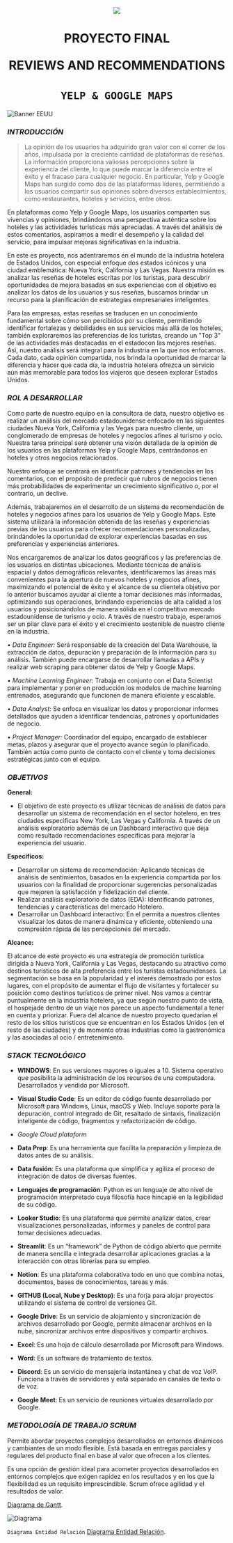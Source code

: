 <p align='center'>
<img src ="https://d31uz8lwfmyn8g.cloudfront.net/Assets/logo-henry-white-lg.png">
<p>

<h1 align='center'>
 <b>PROYECTO FINAL</b>

 REVIEWS AND RECOMMENDATIONS</h1>
</h1>

# <h1 align="center">**`YELP & GOOGLE MAPS`**</h1>
![Banner EEUU](https://github.com/Rominagarcia/finalproject/assets/96449858/73e66962-bae5-4552-86ef-044eb491dbf9)


### *INTRODUCCIÓN*

> La opinión de los usuarios ha adquirido gran valor con el correr de los años, impulsada por la creciente cantidad de plataformas de reseñas. La información proporciona valiosas percepciones sobre la experiencia del cliente, lo que puede marcar la diferencia entre el éxito y el fracaso para cualquier negocio. En particular, Yelp y Google Maps han surgido como dos de las plataformas líderes, permitiendo a los usuarios compartir sus opiniones sobre diversos establecimientos, como restaurantes, hoteles y servicios, entre otros.

En plataformas como Yelp y Google Maps, los usuarios comparten sus vivencias y opiniones, brindándonos una perspectiva auténtica sobre los hoteles y las actividades turísticas más apreciadas. A través del análisis de estos comentarios, aspiramos a medir el desempeño y la calidad del servicio, para impulsar mejoras significativas en la industria.

En este es proyecto, nos adentraremos en el mundo de la industria hotelera de Estados Unidos, con especial enfoque dos estados icónicos y una ciudad emblemática: Nueva York, California y Las Vegas. Nuestra misión es analizar las reseñas de hoteles escritas por los turistas, para descubrir oportunidades de mejora basadas en sus experiencias con el objetivo es analizar los datos de los usuarios y sus reseñas, buscamos brindar un recurso para la planificación de estrategias empresariales inteligentes.

Para las empresas, estas reseñas se traducen en un conocimiento fundamental sobre cómo son percibidos por su cliente, permitiendo identificar fortalezas y debilidades en sus servicios más allá de los hoteles, también exploraremos las preferencias de los turistas, creando un "Top 3" de las actividades más destacadas en el estadocon las mejores reseñas. Así, nuestro análisis será integral para la industria en la que nos enfocamos.
Cada dato, cada opinión compartida, nos brinda la oportunidad de marcar la diferencia y hacer que cada día, la industria hotelera ofrezca un servicio aún más memorable para todos los viajeros que deseen explorar Estados Unidos.

### *ROL A DESARROLLAR*

Como parte de nuestro equipo en la consultora de data, nuestro objetivo es realizar un análisis  del mercado estadounidense enfocado en las siguientes ciudades Nueva York, California y las Vegas para nuestro cliente, un conglomerado de empresas de hoteles  y negocios afines al turismo y ocio. Nuestra tarea principal será obtener una visión detallada de la opinión de los usuarios en las plataformas Yelp y Google Maps, centrándonos en hoteles y otros negocios relacionados.

Nuestro enfoque se centrará en identificar patrones y tendencias en los comentarios, con el propósito de predecir qué rubros de negocios tienen más probabilidades de experimentar un crecimiento significativo o, por el contrario, un declive.

Además, trabajaremos en el desarrollo de un sistema de recomendación de hoteles y negocios afines para los usuarios de Yelp y Google Maps. Este sistema utilizará la información obtenida de las reseñas y experiencias previas de los usuarios para ofrecer recomendaciones personalizadas, brindándoles la oportunidad de explorar experiencias basadas en sus preferencias y experiencias anteriores.

Nos encargaremos de analizar los datos geográficos y las preferencias de los usuarios en distintas ubicaciones. Mediante técnicas de análisis espacial y datos demográficos relevantes, identificaremos las áreas más convenientes para la apertura de nuevos hoteles  y negocios afines, maximizando el potencial de éxito y el alcance de su clientela objetivo por lo anterior buscamos ayudar al cliente a tomar decisiones más informadas, optimizando sus operaciones, brindando experiencias de alta calidad a los usuarios y posicionándolos de manera sólida en el competitivo mercado estadounidense de turismo y ocio. A través de nuestro trabajo, esperamos ser un pilar clave para el éxito y el crecimiento sostenible de nuestro cliente en la industria.

•	*Data Engineer:* Será responsable de la creación del Data Warehouse, la extracción de datos, depuración y preparación de la información para su análisis. También puede encargarse de desarrollar llamadas a APIs y realizar web scraping para obtener datos de Yelp y Google Maps.

•	*Machine Learning Engineer:* Trabaja en conjunto con el Data Scientist para implementar y poner en producción los modelos de machine learning entrenados, asegurando que funcionen de manera eficiente y escalable.

•	*Data Analyst:* Se enfoca en visualizar los datos y proporcionar informes detallados que ayuden a identificar tendencias, patrones y oportunidades de negocio.

•	*Project Manager:* Coordinador del equipo, encargado de establecer metas, plazos y asegurar que el proyecto avance según lo planificado. También actúa como punto de contacto con el cliente y toma decisiones estratégicas junto con el equipo.

### *OBJETIVOS*

**General:**

- El objetivo de este proyecto es utilizar técnicas de análisis de datos para desarrollar un sistema de recomendación en el sector hotelero, en tres ciudades especificas New York, Las Vegas y California. A través de un análisis exploratorio además  de un Dashboard interactivo que deja como resultado recomendaciones específicas para mejorar la experiencia del usuario.

**Específicos:**

- Desarrollar un sistema de recomendación: Aplicando técnicas de análisis de sentimientos, basados en la experiencia compartida por los usuarios con la finalidad de proporcionar sugerencias personalizadas que mejoren la satisfacción y  fidelización del cliente.
- Realizar análisis exploratorio de datos (EDA): Identificando patrones, tendencias y características del mercado Hotelero.
- Desarrollar un Dashboard interactivo: En el  permita a nuestros clientes visualizar los datos de manera dinámica y eficiente, obteniendo una compresión rápida de las percepciones del mercado.

**Alcance:**

El alcance de este proyecto es una estrategia de promoción turística dirigida a Nueva York, California y Las Vegas, destacando su atractivo como destinos turísticos de alta preferencia entre los turistas estadounidenses. La segmentación se basa en la popularidad y el interés demostrado por estos lugares, con el propósito de aumentar el flujo de visitantes y fortalecer su posición como destinos turísticos de primer nivel. 
Nos vamos a centrar puntualmente en la industria hotelera, ya que según nuestro punto de vista, el hospejade dentro de un viaje nos parece un aspecto fundamental a tener en cuenta y priorizar. 
Fuera del alcance de nuestro proyecto quedarian el resto de los sitios turisticos que se encuentran en los Estados Unidos (en el resto de las ciudades) y de momento otras industrias como la gastronómica y las asociadas al ocio / entretenimiento. 

### *STACK TECNOLÓGICO*

- **WINDOWS**: En sus versiones mayores o iguales a 10. Sistema operativo que posibilita la administración de los recursos de una computadora. Desarrollados y vendido por Microsoft.

- **Visual Studio Code**: Es un editor de código fuente desarrollado por Microsoft para Windows, Linux, macOS y Web. Incluye soporte para la depuración, control integrado de Git, resaltado de sintaxis, finalización inteligente de código, fragmentos y refactorización de código.

- *Google Cloud plataform*
- **Data Prep**: Es una herramienta que facilita la preparación y limpieza de datos antes de su análisis.
- **Data fusión**: Es una plataforma que simplifica y agiliza el proceso de integración de datos de diversas fuentes. 

- **Lenguajes de programación**: Python es un lenguaje de alto nivel de programación interpretado cuya filosofía hace hincapié en la legibilidad de su código.

- **Looker Studio**: Es una plataforma que permite analizar datos, crear visualizaciones personalizadas, informes y paneles de control para tomar decisiones adecuadas.

- **Streamlit**: Es un “framework” de Python de código abierto que permite de manera sencilla e integrada desarrollar aplicaciones gracias a la interacción con otras librerías para su empleo.

- **Notion**: Es una plataforma colaborativa todo en uno que combina notas, documentos, bases de conocimientos, tareas y más.

- **GITHUB (Local, Nube y Desktop)**: Es una forja para alojar proyectos utilizando el sistema de control de versiones Git.

- **Google Drive**: Es un servicio de alojamiento y sincronización de archivos desarrollado por Google, permite almacenar archivos en la nube, sincronizar archivos entre dispositivos y compartir archivos.

- **Excel**: Es una hoja de cálculo desarrollada por Microsoft para Windows.

- **Word**: Es un software de tratamiento de textos.

- **Discord**: Es un servicio de mensajería instantánea y chat de voz VolP. Funciona a través de servidores y está separado en canales de texto o de voz.

- **Google Meet**: Es un servicio de reuniones virtuales desarrollado por Google.

### *METODOLOGÍA DE TRABAJO SCRUM*
Permite abordar proyectos complejos desarrollados en entornos dinámicos y cambiantes de un modo flexible. Está basada en entregas parciales y regulares del producto final en base al valor que ofrecen a los clientes.

Es una opción de gestión ideal para acometer proyectos desarrollados en entornos complejos que exigen rapidez en los resultados y en los que la flexibilidad es un requisito imprescindible. Scrum ofrece agilidad y el resultados de valor.

[Diagrama de Gantt](https://docs.google.com/spreadsheets/d/1IWAVvCBm0p8xOT8Fck5IOvdyrSr6Kpuy/edit?usp=sharing&ouid=113409091000487867625&rtpof=true&sd=true).

![Diagrama](https://github.com/Rominagarcia/finalproject/assets/96449858/d987dc98-f46e-4ef6-ba8c-13fb6204ec25)

`Diagrama Entidad Relación`
[Diagrama Entidad Relación](https://excalidraw.com/#json=F77PgyzvRXOHsKHdRrBLs,A9WDzS-ed_rWLEWpUndT3Q).

<img proyecto final = "proyecto final. Diagrama Entidad Relación.png">




